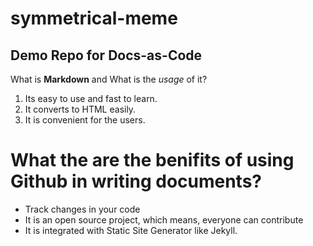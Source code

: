 # symmetrical-meme
## Demo Repo for Docs-as-Code
What is **Markdown** and What is the _usage_ of it?
1. Its easy to use and fast to learn.
1. It converts to HTML easily.
1. It is convenient for the users.

# What the are the benifits of using Github in writing documents? 
- Track changes in your code
- It is an open source project, which means, everyone can contribute
- It is integrated with Static Site Generator like Jekyll.
